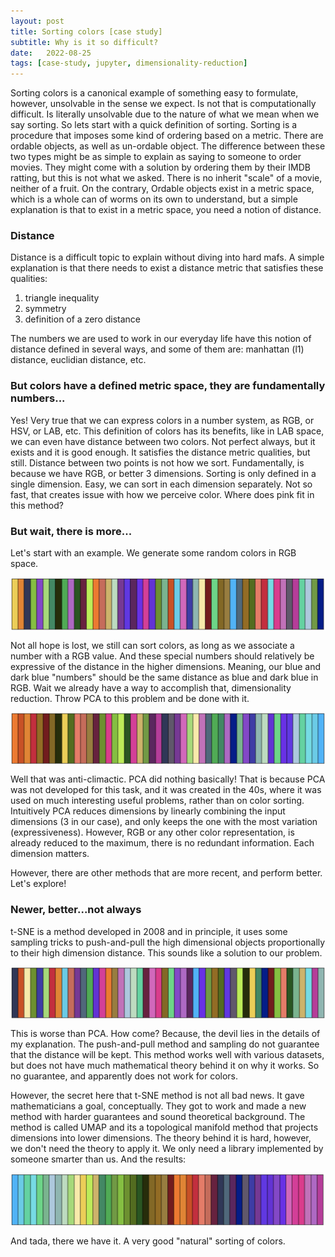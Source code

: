 ```yaml
---
layout: post
title: Sorting colors [case study]
subtitle: Why is it so difficult?
date:   2022-08-25
tags: [case-study, jupyter, dimensionality-reduction]
---
```



Sorting colors is a canonical example of something easy to formulate, however, unsolvable in the sense we 
expect. Is not that is computationally difficult. Is literally unsolvable due to the nature of what we mean
when we say sorting. So lets start with a quick definition of sorting. Sorting is a procedure that imposes 
some kind of ordering based on a metric. There are ordable objects, as well as un-ordable object. The difference 
between these two types might be as simple to explain as saying to someone to order movies. They might come with 
a solution by ordering them by their IMDB ratting, but this is not what we asked. There is no inherit "scale" 
of a movie, neither of a fruit. On the contrary, Ordable objects exist in a metric space, which is a whole can of worms on its own to 
understand, but a simple explanation is that to exist in a metric space, you need a notion of distance. 

### Distance
Distance is a difficult topic to explain without diving into hard mafs. A simple explanation is that there needs 
to exist a distance metric that satisfies these qualities:

1. triangle inequality 
2. symmetry 
3. definition of a zero distance

The numbers we are used to work in our everyday life have this notion of distance defined in several ways,
and some of them are: manhattan (l1) distance, euclidian distance, etc. 



### But colors have a defined metric space, they are fundamentally numbers...
Yes! Very true that we can express colors in a number system, as RGB, or HSV, or LAB, etc. This definition 
of colors has its benefits, like in LAB space, we can even have distance between two colors. Not perfect always, 
but it exists and it is good enough. It satisfies the distance metric qualities, but still. Distance between two
points is not how we sort. Fundamentally, is because we have RGB, or better 3 dimensions. Sorting is only defined 
in a single dimension. Easy, we can sort in each dimension separately. Not so fast, that creates issue with how we 
perceive color. Where does pink fit in this method?


### But wait, there is more...
Let's start with an example. We generate some random colors in RGB space.

<img src="/assets/posts/sorting/random.png" style="display: block; margin: auto"/>


Not all hope is lost, we still can sort colors, as long as we associate a number with a RGB value. And these 
special numbers should relatively be expressive of the distance in the higher dimensions. Meaning, our blue 
and dark blue "numbers" should be the same distance as blue and dark blue in RGB. Wait we already have a way 
to accomplish that, dimensionality reduction. Throw PCA to this problem and be done with it. 

<img src="/assets/posts/sorting/pca.png" style="display: block; margin: auto"/>

Well that was anti-climactic. PCA did nothing basically! That is because PCA was not developed for this task,
and it was created in the 40s, where it was used on much interesting useful problems, rather than on color sorting.
Intuitively PCA reduces dimensions by linearly combining the input dimensions (3 in our case), and only keeps the one
with the most variation (expressiveness). However, RGB or any other color representation, is already reduced to the maximum,
there is no redundant information. Each dimension matters.

However, there are other methods that are more recent, and perform better. Let's explore!

### Newer, better...not always
t-SNE is a method developed in 2008 and in principle, it uses some sampling tricks to push-and-pull the high dimensional 
objects proportionally to their high dimension distance. This sounds like a solution to our problem. 

<img src="/assets/posts/sorting/tsne.png" style="display: block; margin: auto"/>

This is worse than PCA. How come? Because, the devil lies in the details of my explanation. The push-and-pull method
and sampling do not guarantee that the distance will be kept. This method works well with various datasets, but does not
have much mathematical theory behind it on why it works. So no guarantee, and apparently does not work for colors. 

However, the secret here that t-SNE method is not all bad news. It gave mathematicians a goal, conceptually. They 
got to work and made a new method with harder guarantees and sound theoretical background. The method is called UMAP
and its a topological manifold method that projects dimensions into lower dimensions. The theory behind it is hard,
however, we don't need the theory to apply it. We only need a library implemented by someone smarter than us. And the results:

<img src="/assets/posts/sorting/umap.png" style="display: block; margin: auto"/>

And tada, there we have it. A very good "natural" sorting of colors. 



